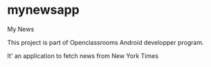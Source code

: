 # mynewsapp

My News

This project is part of Openclassrooms Android developper program.

It' an application to fetch news from New York Times
